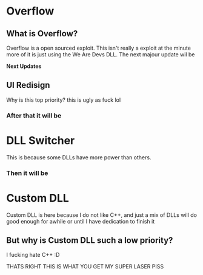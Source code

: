 # Overflow

## What is Overflow?
Overflow is a open sourced exploit. This isn't really a exploit at the minute more of it is just using the We Are Devs DLL. The next majour update wil be

**Next Updates**

## UI Redisign
Why is this top priority? this is ugly as fuck lol
### After that it will be
# DLL Switcher
This is because some DLLs have more power than others.
### Then it will be
# Custom DLL
Custom DLL is here because I do not like C++, and just a mix of DLLs will do good enough for awhile or until I have dedication to finish it
## But why is Custom DLL such a low priority?
I fucking hate C++ :D














































THATS RIGHT THIS IS WHAT YOU GET
MY SUPER LASER PISS
